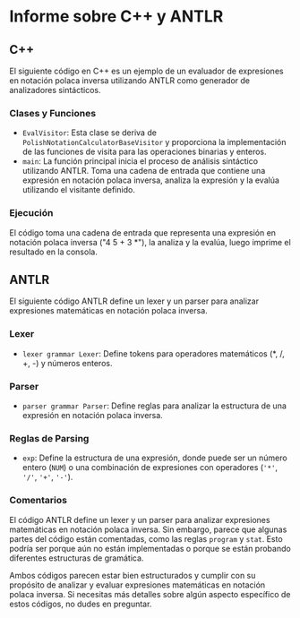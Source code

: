 # Informe sobre C++ y ANTLR

## C++

El siguiente código en C++ es un ejemplo de un evaluador de expresiones en notación polaca inversa utilizando ANTLR como generador de analizadores sintácticos.

### Clases y Funciones

- `EvalVisitor`: Esta clase se deriva de `PolishNotationCalculatorBaseVisitor` y proporciona la implementación de las funciones de visita para las operaciones binarias y enteros.
- `main`: La función principal inicia el proceso de análisis sintáctico utilizando ANTLR. Toma una cadena de entrada que contiene una expresión en notación polaca inversa, analiza la expresión y la evalúa utilizando el visitante definido.

### Ejecución

El código toma una cadena de entrada que representa una expresión en notación polaca inversa ("4 5 + 3 *"), la analiza y la evalúa, luego imprime el resultado en la consola.

## ANTLR

El siguiente código ANTLR define un lexer y un parser para analizar expresiones matemáticas en notación polaca inversa.

### Lexer

- `lexer grammar Lexer`: Define tokens para operadores matemáticos (*, /, +, -) y números enteros.

### Parser

- `parser grammar Parser`: Define reglas para analizar la estructura de una expresión en notación polaca inversa.

### Reglas de Parsing

- `exp`: Define la estructura de una expresión, donde puede ser un número entero (`NUM`) o una combinación de expresiones con operadores (`'*'`, `'/'`, `'+'`, `'-'`).

### Comentarios

El código ANTLR define un lexer y un parser para analizar expresiones matemáticas en notación polaca inversa. Sin embargo, parece que algunas partes del código están comentadas, como las reglas `program` y `stat`. Esto podría ser porque aún no están implementadas o porque se están probando diferentes estructuras de gramática.

Ambos códigos parecen estar bien estructurados y cumplir con su propósito de analizar y evaluar expresiones matemáticas en notación polaca inversa. Si necesitas más detalles sobre algún aspecto específico de estos códigos, no dudes en preguntar.
